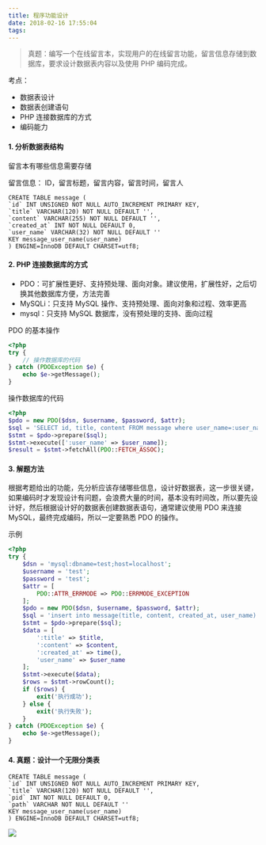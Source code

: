 ```yaml
---
title: 程序功能设计
date: 2018-02-16 17:55:04
tags: 
---
```


> 真题：编写一个在线留言本，实现用户的在线留言功能，留言信息存储到数据库，要求设计数据表内容以及使用 PHP 编码完成。

考点：

- 数据表设计
- 数据表创建语句
- PHP 连接数据库的方式
- 编码能力

<!-- more -->

#### 1. 分析数据表结构

留言本有哪些信息需要存储

留言信息： ID，留言标题，留言内容，留言时间，留言人

``` mysql
CREATE TABLE message (
`id` INT UNSIGNED NOT NULL AUTO_INCREMENT PRIMARY KEY,
`title` VARCHAR(120) NOT NULL DEFAULT '',
`content` VARCHAR(255) NOT NULL DEFAULT '',
`created_at` INT NOT NULL DEFAULT 0,
`user_name` VARCHAR(32) NOT NULL DEFAULT ''
KEY message_user_name(user_name)
) ENGINE=InnoDB DEFAULT CHARSET=utf8;
```

#### 2. PHP 连接数据库的方式

- PDO：可扩展性更好、支持预处理、面向对象。建议使用，扩展性好，之后切换其他数据库方便，方法完善
- MySQLi：只支持 MySQL 操作、支持预处理、面向对象和过程、效率更高
- mysql：只支持 MySQL 数据库，没有预处理的支持、面向过程


PDO 的基本操作

``` php
<?php
try {
	// 操作数据库的代码
} catch (PDOException $e) {
	echo $e->getMessage();
}
```

操作数据库的代码
``` php
<?php
$pdo = new PDO($dsn, $username, $password, $attr);
$sql = 'SELECT id, title, content FROM message where user_name=:user_name';
$stmt = $pdo->prepare($sql);
$stmt->execute([':user_name' => $user_name]);
$result = $stmt->fetchAll(PDO::FETCH_ASSOC);
```

#### 3. 解题方法

根据考题给出的功能，先分析应该存储哪些信息，设计好数据表，这一步很关键，如果编码时才发现设计有问题，会浪费大量的时间，基本没有时间改，所以要先设计好，然后根据设计好的数据表创建数据表语句，通常建议使用 PDO 来连接 MySQL，最终完成编码，所以一定要熟悉 PDO 的操作。

示例

``` php
<?php
try {
	$dsn = 'mysql:dbname=test;host=localhost';
	$username = 'test';
	$password = 'test';
	$attr = [
		PDO::ATTR_ERRMODE => PDO::ERRMODE_EXCEPTION
	];
	$pdo = new PDO($dsn, $username, $password, $attr);
	$sql = 'insert into message(title, content, created_at, user_name) values(:title, :content. :created_at, :user_name)';
	$stmt = $pdo->prepare($sql);
	$data = [
		':title' => $title,
		':content' => $content,
		':created_at' => time(),
		'user_name' => $user_name
	];
	$stmt->execute($data);
	$rows = $stmt->rowCount();
	if ($rows) {
		exit('执行成功');
	} else {
		exit('执行失败');
	}
} catch (PDOException $e) {
	echo $e->getMessage();
}
```

#### 4. 真题：设计一个无限分类表

``` mysql
CREATE TABLE message (
`id` INT UNSIGNED NOT NULL AUTO_INCREMENT PRIMARY KEY,
`title` VARCHAR(120) NOT NULL DEFAULT '',
`pid` INT NOT NULL DEFAULT 0,
`path` VARCHAR NOT NULL DEFAULT ''
KEY message_user_name(user_name)
) ENGINE=InnoDB DEFAULT CHARSET=utf8;
```

![](http://omp48p40q.bkt.clouddn.com/18-2-16/13030217.jpg)


